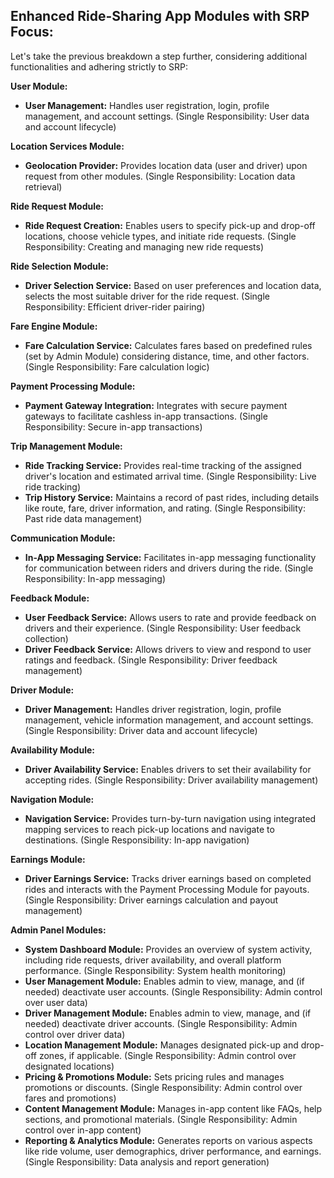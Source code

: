 ## Enhanced Ride-Sharing App Modules with SRP Focus:

Let's take the previous breakdown a step further, considering additional functionalities and adhering strictly to SRP:

**User Module:**

* **User Management:** Handles user registration, login, profile management, and account settings. (Single Responsibility: User data and account lifecycle)

**Location Services Module:**

* **Geolocation Provider:** Provides location data (user and driver) upon request from other modules. (Single Responsibility: Location data retrieval)

**Ride Request Module:**

* **Ride Request Creation:** Enables users to specify pick-up and drop-off locations, choose vehicle types, and initiate ride requests. (Single Responsibility: Creating and managing new ride requests)

**Ride Selection Module:**

* **Driver Selection Service:** Based on user preferences and location data, selects the most suitable driver for the ride request. (Single Responsibility: Efficient driver-rider pairing)

**Fare Engine Module:**

* **Fare Calculation Service:** Calculates fares based on predefined rules (set by Admin Module) considering distance, time, and other factors. (Single Responsibility: Fare calculation logic)

**Payment Processing Module:**

* **Payment Gateway Integration:** Integrates with secure payment gateways to facilitate cashless in-app transactions. (Single Responsibility: Secure in-app transactions)

**Trip Management Module:**

* **Ride Tracking Service:** Provides real-time tracking of the assigned driver's location and estimated arrival time. (Single Responsibility: Live ride tracking)
* **Trip History Service:** Maintains a record of past rides, including details like route, fare, driver information, and rating. (Single Responsibility: Past ride data management)

**Communication Module:**

* **In-App Messaging Service:** Facilitates in-app messaging functionality for communication between riders and drivers during the ride. (Single Responsibility: In-app messaging)

**Feedback Module:**

* **User Feedback Service:** Allows users to rate and provide feedback on drivers and their experience. (Single Responsibility: User feedback collection)
* **Driver Feedback Service:** Allows drivers to view and respond to user ratings and feedback. (Single Responsibility: Driver feedback management)

**Driver Module:**

* **Driver Management:** Handles driver registration, login, profile management, vehicle information management, and account settings. (Single Responsibility: Driver data and account lifecycle)

**Availability Module:**

* **Driver Availability Service:** Enables drivers to set their availability for accepting rides. (Single Responsibility: Driver availability management)

**Navigation Module:**

* **Navigation Service:** Provides turn-by-turn navigation using integrated mapping services to reach pick-up locations and navigate to destinations. (Single Responsibility: In-app navigation)

**Earnings Module:**

* **Driver Earnings Service:** Tracks driver earnings based on completed rides and interacts with the Payment Processing Module for payouts. (Single Responsibility: Driver earnings calculation and payout management)

**Admin Panel Modules:**

* **System Dashboard Module:** Provides an overview of system activity, including ride requests, driver availability, and overall platform performance. (Single Responsibility: System health monitoring)
* **User Management Module:** Enables admin to view, manage, and (if needed) deactivate user accounts. (Single Responsibility: Admin control over user data)
* **Driver Management Module:** Enables admin to view, manage, and (if needed) deactivate driver accounts. (Single Responsibility: Admin control over driver data)
* **Location Management Module:** Manages designated pick-up and drop-off zones, if applicable. (Single Responsibility: Admin control over designated locations)
* **Pricing & Promotions Module:** Sets pricing rules and manages promotions or discounts. (Single Responsibility: Admin control over fares and promotions)
* **Content Management Module:** Manages in-app content like FAQs, help sections, and promotional materials. (Single Responsibility: Admin control over in-app content)
* **Reporting & Analytics Module:** Generates reports on various aspects like ride volume, user demographics, driver performance, and earnings. (Single Responsibility: Data analysis and report generation)
